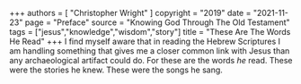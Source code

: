 +++
authors = [
  "Christopher Wright"
]
copyright = "2019"
date = "2021-11-23"
page = "Preface"
source = "Knowing God Through The Old Testament"
tags = ["jesus","knowledge","wisdom","story"]
title = "These Are The Words He Read"
+++
I find myself aware that in reading the Hebrew Scriptures I am handling something that gives me a closer common link with Jesus than any archaeological artifact could do. For these are the words _he_ read. These were the stories he knew. These were the songs he sang.
